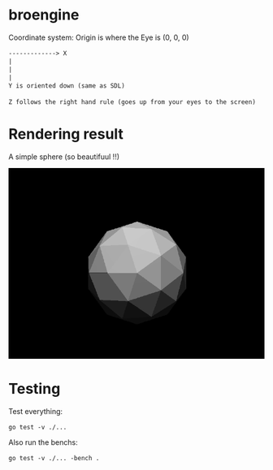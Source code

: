 # broengine

Coordinate system: 
    Origin is where the Eye is (0, 0, 0)

    -------------> X
    |
    |
    |
    Y is oriented down (same as SDL)

    Z follows the right hand rule (goes up from your eyes to the screen)


# Rendering result

A simple sphere (so beautifuul !!)

![img](assets/simple_sphere.png)


# Testing

Test everything:
```
go test -v ./...
```
Also run the benchs:
```
go test -v ./... -bench .
```
